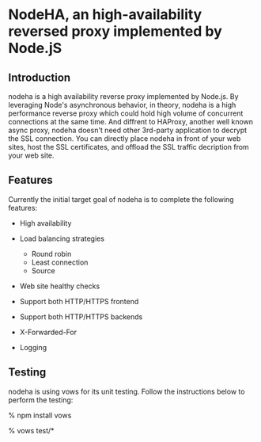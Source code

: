 NodeHA, an high-availability reversed proxy implemented by Node.jS
==================================================================

Introduction
------------
nodeha is a high availability reverse proxy implemented by Node.js. By leveraging Node's asynchronous behavior, in theory, nodeha is a high performance reverse proxy which could hold high volume of concurrent connections at the same time. And diffrent to HAProxy, another well known async proxy, nodeha doesn't need other 3rd-party application to decrypt the SSL connection. You can directly place nodeha in front of your web sites, host the SSL certificates, and offload the SSL traffic decription from your web site.

Features
--------
Currently the initial target goal of nodeha is to complete the following features:

- High availability
- Load balancing strategies

  * Round robin
  * Least connection
  * Source

- Web site healthy checks
- Support both HTTP/HTTPS frontend
- Support both HTTP/HTTPS backends
- X-Forwarded-For
- Logging

Testing
-------
nodeha is using vows for its unit testing. Follow the instructions below to perform the testing:

% npm install vows

% vows test/* 

